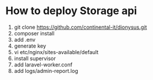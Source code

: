 <h1>How to deploy Storage api</h1>

1. git clone https://github.com/continental-it/dionysus.git
2. composer install
3. add .env 
4. generate key
5. vi etc/nginx/sites-available/default
6. install supervisor
7. add laravel-worker.conf
8. add logs/admin-report.log
